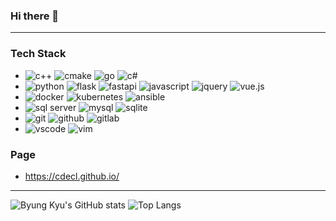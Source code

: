### Hi there 👋

---

### Tech Stack
- <img alt="c++" src ="https://img.shields.io/badge/c++-003545?style=flat&logo=cplusplus"/> <img alt="cmake" src ="https://img.shields.io/badge/cmake-003545?style=flat&logo=cmake"/> <img alt="go" src ="https://img.shields.io/badge/go-003545?style=flat&logo=go"/> <img alt="c#" src ="https://img.shields.io/badge/c%23-003545?style=flat&logo=csharp"/>  
- <img alt="python" src ="https://img.shields.io/badge/python-003545?style=flat&logo=python"/> <img alt="flask" src ="https://img.shields.io/badge/flask-003545?style=flat&logo=flask"/> <img alt="fastapi" src ="https://img.shields.io/badge/fastapi-003545?style=flat&logo=fastapi"/> <img alt="javascript" src ="https://img.shields.io/badge/javascript-003545?style=flat&logo=javascript"/> <img alt="jquery" src ="https://img.shields.io/badge/jquery-003545?style=flat&logo=jquery"/> <img alt="vue.js" src ="https://img.shields.io/badge/vue.js-003545?style=flat&logo=vue.js"/>
- <img alt="docker" src ="https://img.shields.io/badge/docker-003545?style=flat&logo=docker"/> <img alt="kubernetes" src ="https://img.shields.io/badge/kubernetes-003545?style=flat&logo=kubernetes"/> <img alt="ansible" src ="https://img.shields.io/badge/ansible-003545?style=flat&logo=ansible"/>
- <img alt="sql server" src ="https://img.shields.io/badge/sql server-003545?style=flat&logo=microsoft-sql-server"/> <img alt="mysql" src ="https://img.shields.io/badge/mysql-003545?style=flat&logo=mysql"/> <img alt="sqlite" src ="https://img.shields.io/badge/sqlite-003545?style=flat&logo=sqlite"/> 
- <img alt="git" src ="https://img.shields.io/badge/git-003545?style=flat&logo=git"/> <img alt="github" src ="https://img.shields.io/badge/github-003545?style=flat&logo=github"/> <img alt="gitlab" src ="https://img.shields.io/badge/gitlab-003545?style=flat&logo=gitlab"/>
- <img alt="vscode" src ="https://img.shields.io/badge/vscode-003545?style=flat&logo=visualstudiocode"/> <img alt="vim" src ="https://img.shields.io/badge/vim-003545?style=flat&logo=vim"/> 


### Page
- https://cdecl.github.io/

---

![Byung Kyu's GitHub stats](https://github-readme-stats.vercel.app/api?username=cdecl&show_icons=true&theme=dracula)
![Top Langs](https://github-readme-stats.vercel.app/api/top-langs/?username=cdecl&layout=compact&theme=dracula)
